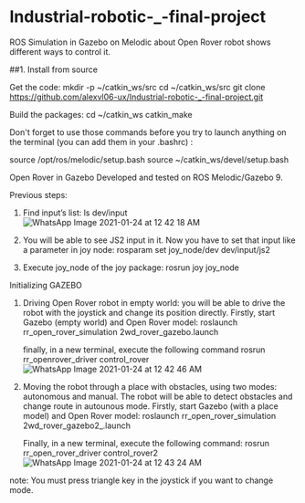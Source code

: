 # Industrial-robotic-_-final-project

ROS Simulation in Gazebo on Melodic about Open Rover robot shows different ways to control it.

##1. Install from source

Get the code:
mkdir -p ~/catkin_ws/src
cd ~/catkin_ws/src
git clone https://github.com/alexvl06-ux/Industrial-robotic-_-final-project.git

Build the packages:
cd ~/catkin_ws
catkin_make

Don't forget to use those commands before you try to launch anything on the terminal (you can add them in your .bashrc) :

source /opt/ros/melodic/setup.bash 
source ~/catkin_ws/devel/setup.bash

Open Rover in Gazebo
Developed and tested on ROS Melodic/Gazebo 9.

Previous steps:

1.	Find input’s list:
    ls dev/input
![WhatsApp Image 2021-01-24 at 12 42 18 AM](https://user-images.githubusercontent.com/77949713/105666442-3c59ce80-5ea7-11eb-92c7-e0b0bb3317c7.jpeg)

2.	You will be able to see JS2 input in it. Now you have to set that input like a parameter in joy node:
    rosparam set joy_node/dev dev/input/js2 

3.	Execute joy_node of the joy package:
	    rosrun joy joy_node


Initializing GAZEBO

1.	Driving Open Rover robot in empty world: you will be able to drive the robot with the joystick and change its position directly. 
    Firstly, start Gazebo (empty world) and Open Rover model:
		    roslaunch rr_open_rover_simulation 2wd_rover_gazebo.launch

    finally, in a new terminal, execute the following command
		    rosrun rr_openrover_driver control_rover
		    ![WhatsApp Image 2021-01-24 at 12 42 46 AM](https://user-images.githubusercontent.com/77949713/105666682-cf930400-5ea7-11eb-9df1-24e4d89135a7.jpeg)


2.	Moving the robot through a place with obstacles, using two modes: autonomous and manual. The robot will be able to detect obstacles and change route in autounous mode.
    Firstly, start Gazebo (with a place model) and Open Rover model:
		    roslaunch rr_open_rover_simulation 2wd_rover_gazebo2_.launch

    Finally, in a new terminal, execute the following command:
		    rosrun rr_open_rover_driver control_rover2
		    ![WhatsApp Image 2021-01-24 at 12 43 24 AM](https://user-images.githubusercontent.com/77949713/105666907-4fb96980-5ea8-11eb-813f-e0e7dd852cd8.jpeg)

note: You must press triangle key in the joystick if you want to change mode.
